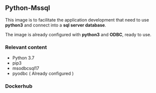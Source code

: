 ## Python-Mssql

This image is to facilitate the application development that need to use **python3** and connect into a **sql server database**.

The image is already configured with **python3** and **ODBC**, ready to use.

### Relevant content
* Python 3.7
* pip3
* msodbcsql17
* pyodbc ( Already configured )


### Dockerhub
